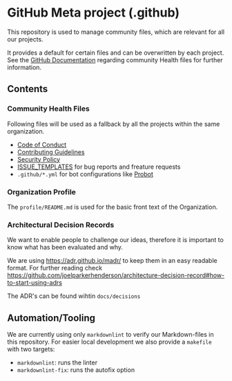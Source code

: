# GitHub Meta project (.github)

This repository is used to manage community files, which are relevant for all our projects.

It provides a default for certain files and can be overwritten by each project. See the [GitHub Documentation](https://docs.github.com/en/communities/setting-up-your-project-for-healthy-contributions/creating-a-default-community-health-file) regarding community Health files for further information.

## Contents

### Community Health Files

Following files will be used as a fallback by all the projects within the same organization.

- [Code of Conduct](CODE_OF_CONDUCT.md)
- [Contributing Guidelines](CONTRIBUTING.md)
- [Security Policy](SECURITY.md)
- [ISSUE_TEMPLATES](ISSUE_TEMPLATES/) for bug reports and freature requests
- `.github/*.yml` for bot configurations like [Probot](https://probot.github.io/docs/best-practices/#store-configuration-in-the-repository)

### Organization Profile

The `profile/README.md` is used for the basic front text of the Organization.

### Architectural Decision Records

We want to enable people to challenge our ideas, therefore it is important to know what has been evaluated and why.

We are using <https://adr.github.io/madr/> to keep them in an easy readable format.
For further reading check <https://github.com/joelparkerhenderson/architecture-decision-record#how-to-start-using-adrs>

The ADR's can be found wihtin `docs/decisions`

## Automation/Tooling

We are currently using only `markdownlint` to verify our Markdown-files in this repository.
For easier local development we also provide a `makefile` with two targets:

- `markdownlint`: runs the linter
- `markdownlint-fix`: runs the autofix option
